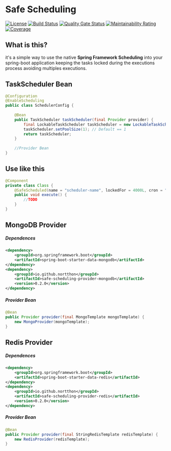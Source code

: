 # Safe Scheduling

[![License](https://img.shields.io/badge/License-Apache%202.0-blue.svg)](https://opensource.org/licenses/Apache-2.0)
[![Build Status](https://travis-ci.org/nortthon/safe-scheduling.svg?branch=master)](https://travis-ci.org/nortthon/safe-scheduling)
[![Quality Gate Status](https://sonarcloud.io/api/project_badges/measure?project=io.github.nortthon:safe-scheduling&metric=alert_status)](https://sonarcloud.io/dashboard?id=io.github.nortthon:safe-scheduling)
[![Maintainability Rating](https://sonarcloud.io/api/project_badges/measure?project=io.github.nortthon:safe-scheduling&metric=sqale_rating)](https://sonarcloud.io/dashboard?id=io.github.nortthon:safe-scheduling)
[![Coverage](https://sonarcloud.io/api/project_badges/measure?project=io.github.nortthon:safe-scheduling&metric=coverage)](https://sonarcloud.io/dashboard?id=io.github.nortthon:safe-scheduling)

## What is this?
it's a simple way to use the native **Spring Framework Scheduling** into your spring-boot application keeping the tasks locked during the executions process avoiding multiples executions.

## TaskScheduler Bean
```java
@Configuration
@EnableScheduling
public class SchedulerConfig {
    
    @Bean
    public TaskScheduler taskScheduler(final Provider provider) {
        final LockableTaskScheduler taskScheduler = new LockableTaskScheduler(provider);
        taskScheduler.setPoolSize(1); // Default == 1
        return taskScheduler;
    }
    
    //Provider Bean
}
```

## Use like this

```java
@Component
private class Class {
    @SafeScheduled(name = "scheduler-name", lockedFor = 4000L, cron = "*/5 * * * * *")
    public void execute() {
        //TODO
    }
}
```

## MongoDB Provider
##### Dependences
```xml
<dependency>
    <groupId>org.springframework.boot</groupId>
    <artifactId>spring-boot-starter-data-mongodb</artifactId>
</dependency>
<dependency>
    <groupId>io.github.nortthon</groupId>
    <artifactId>safe-scheduling-provider-mongodb</artifactId>
    <version>0.2.0</version>
</dependency>
```

##### Provider Bean
```java
@Bean
public Provider provider(final MongoTemplate mongoTemplate) {
    new MongoProvider(mongoTemplate);
}
```

## Redis Provider
##### Dependences
```xml
<dependency>
    <groupId>org.springframework.boot</groupId>
    <artifactId>spring-boot-starter-data-redis</artifactId>
</dependency>
<dependency>
    <groupId>io.github.nortthon</groupId>
    <artifactId>safe-scheduling-provider-redis</artifactId>
    <version>0.2.0</version>
</dependency>
```

##### Provider Bean
```java
@Bean
public Provider provider(final StringRedisTemplate redisTemplate) {
    new RedisProvider(redisTemplate);
}
```
